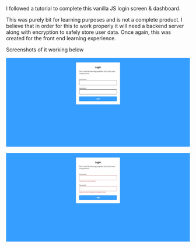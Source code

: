 I followed a tutorial to complete this vanilla JS login screen & dashboard.

This was purely bit for learning purposes and is not a complete product. I believe that in order for this to work properly it will need a backend server along with encryption to safely store user data. Once again, this was created for the front end learning experience.

Screenshots of it working below

![](login.jpg)

![](error.jpg)
